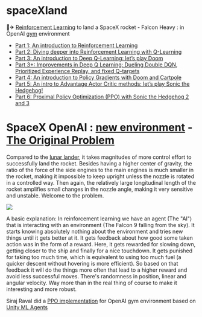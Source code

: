 # spaceXland
🗽✈ [Reinforcement Learning](https://medium.freecodecamp.org/an-introduction-to-reinforcement-learning-4339519de419) to land a SpaceX rocket - Falcon Heavy : in OpenAI [gym](https://github.com/openai/gym#environments) environment

- [Part 1: An introduction to Reinforcement Learning](codecamp.org/an-introduction-to-reinforcement-learning-4339519de419)
- [Part 2: Diving deeper into Reinforcement Learning with Q-Learning](https://medium.freecodecamp.org/diving-deeper-into-reinforcement-learning-with-q-learning-c18d0db58efe)
- [Part 3: An introduction to Deep Q-Learning: let’s play Doom](https://medium.freecodecamp.org/an-introduction-to-deep-q-learning-lets-play-doom-54d02d8017d8)
- [Part 3+: Improvements in Deep Q Learning: Dueling Double DQN, Prioritized Experience Replay, and fixed Q-targets](https://medium.freecodecamp.org/improvements-in-deep-q-learning-dueling-double-dqn-prioritized-experience-replay-and-fixed-58b130cc5682)
- [Part 4: An introduction to Policy Gradients with Doom and Cartpole](https://medium.freecodecamp.org/an-introduction-to-policy-gradients-with-cartpole-and-doom-495b5ef2207f)
- [Part 5: An intro to Advantage Actor Critic methods: let’s play Sonic the Hedgehog!](https://medium.freecodecamp.org/an-intro-to-advantage-actor-critic-methods-lets-play-sonic-the-hedgehog-86d6240171d)
- [Part 6: Proximal Policy Optimization (PPO) with Sonic the Hedgehog 2 and 3]()

# SpaceX OpenAI : [new environment](https://discuss.openai.com/t/new-spacex-openai-gym-environment/3287) -  [The Original Problem](https://github.com/arex18/rocket-lander)

Compared to the [lunar lander](https://gym.openai.com/envs/LunarLander-v2/), it takes magnitudes of more control effort to successfully land the rocket. Besides having a higher center of gravity, the ratio of the force of the side engines to the main engines is much smaller in the rocket, making it impossible to keep upright unless the nozzle is rotated in a controlled way. Then again, the relatively large longitudinal length of the rocket amplifies small changes in the nozzle angle, making it very sensitive and unstable. Welcome to the problem.

<img src="https://github.com/SKKSaikia/spaceXland/blob/master/falcon-heavy.gif">

A basic explanation:
In reinforcement learning we have an agent (The "AI") that is interacting with an environment (The Falcon 9 falling from the sky). It starts knowing absolutely nothing about the environment and tries new things until it gets better at it. It gets feedback about how good some taken action was in the form of a reward. Here, it gets rewarded for slowing down, getting closer to the ship and finally for a nice touchdown. It gets punished for taking too much time, which is equivalent to using too much fuel (a quicker descent without hovering is more efficient). So based on that feedback it will do the things more often that lead to a higher reward and avoid less successful moves. There's randomness in position, linear and angular velocity. Way more than in the real thing of course to make it interesting and more robust.


Siraj Raval did a [PPO implementation](https://github.com/llSourcell/Landing-a-SpaceX-Falcon-Heavy-Rocket) for OpenAI gym environment based on [Unity ML Agents](https://github.com/Unity-Technologies/ml-agents) 

